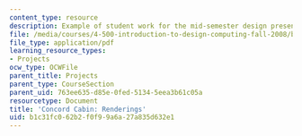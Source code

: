 ```yaml
---
content_type: resource
description: Example of student work for the mid-semester design presentation.
file: /media/courses/4-500-introduction-to-design-computing-fall-2008/b1c31fc062b2f0f99a6a27a835d632e1_assn4a_2.pdf
file_type: application/pdf
learning_resource_types:
- Projects
ocw_type: OCWFile
parent_title: Projects
parent_type: CourseSection
parent_uid: 763ee635-d85e-0fed-5134-5eea3b61c05a
resourcetype: Document
title: 'Concord Cabin: Renderings'
uid: b1c31fc0-62b2-f0f9-9a6a-27a835d632e1
---
```

